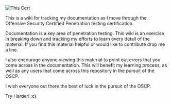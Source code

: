 ![This Cert](https://www.offensive-security.com/wp-content/uploads/2012/01/oscp-certs.png)

This is a wiki for tracking my documentation as I move through the Offensive Security Certified Penetration testing certification.

Documentation is a key area of penetration testing. This wiki is an exercise in breaking down and tracking my efforts to learn every detail of the material. If you find this material helpful or would like to contribute drop me a line.

I also encourage anyone viewing this material to point out errors that you come across in the documentation. This will benefit my learning process, as well as any users that come across this repository in the pursuit of the OSCP.

I wish everyone out there the best of luck in the pursuit of the OSCP.

Try Harder! :c)
